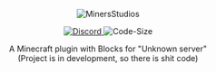 <p align="center">
  <img src="https://stdrp.ga/minersstudios.png" alt="MinersStudios">
</p>

<p align="center">
  <a href="https://stdrp.ga/discord">
    <img src="https://discordapp.com/api/guilds/704273784378753124/widget.png?style=shield" alt="Discord">
  </a>
  <img src="https://img.shields.io/github/languages/code-size/minersstudios/msDecor.svg" alt="Code-Size">
</p>

<p align="center">
A Minecraft plugin with Blocks for "Unknown server" <br>
  (Project is in development, so there is shit code)
</p>
  


